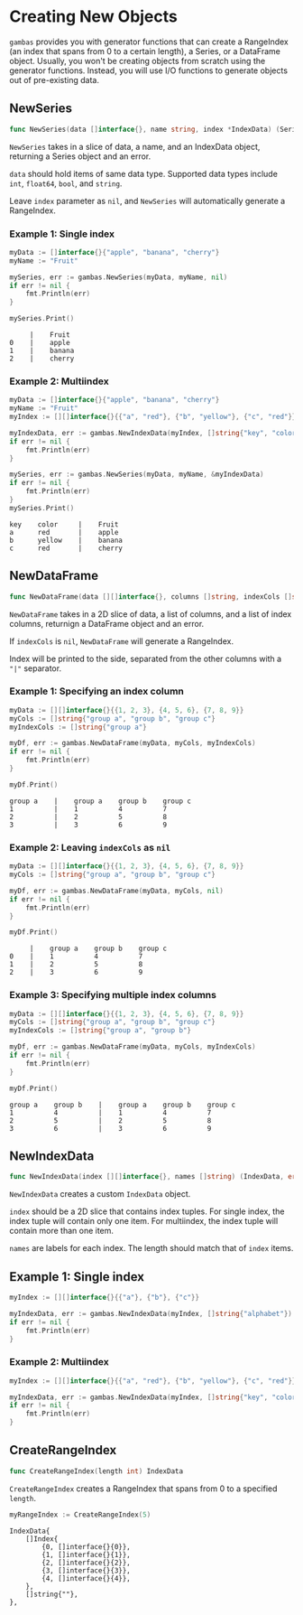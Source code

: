 # Creating New Objects

`gambas` provides you with generator functions that can create a RangeIndex (an index that spans from 0 to a certain length), a Series, or a DataFrame object. Usually, you won't be creating objects from scratch using the generator functions. Instead, you will use I/O functions to generate objects out of pre-existing data.

## NewSeries

```go
func NewSeries(data []interface{}, name string, index *IndexData) (Series, error)
```

`NewSeries` takes in a slice of data, a name, and an IndexData object, returning a Series object and an error. 

`data` should hold items of same data type. Supported data types include `int`, `float64`, `bool`, and `string`.

Leave `index` parameter as `nil`, and `NewSeries` will automatically generate a RangeIndex.

### Example 1: Single index

```go
myData := []interface{}{"apple", "banana", "cherry"}
myName := "Fruit"

mySeries, err := gambas.NewSeries(myData, myName, nil)
if err != nil {
    fmt.Println(err)
}

mySeries.Print()
```
```
     |    Fruit     
0    |    apple     
1    |    banana    
2    |    cherry 
```

### Example 2: Multiindex

```go
myData := []interface{}{"apple", "banana", "cherry"}
myName := "Fruit"
myIndex := [][]interface{}{{"a", "red"}, {"b", "yellow"}, {"c", "red"}}

myIndexData, err := gambas.NewIndexData(myIndex, []string{"key", "color"})
if err != nil {
    fmt.Println(err)
}

mySeries, err := gambas.NewSeries(myData, myName, &myIndexData)
if err != nil {
    fmt.Println(err)
}
mySeries.Print()
```
```
key    color     |    Fruit     
a      red       |    apple     
b      yellow    |    banana    
c      red       |    cherry
```

## NewDataFrame

```go
func NewDataFrame(data [][]interface{}, columns []string, indexCols []string) (DataFrame, error)
```

`NewDataFrame` takes in a 2D slice of data, a list of columns, and a list of index columns, returnign a DataFrame object and an error.

If `indexCols` is `nil`, `NewDataFrame` will generate a RangeIndex.

Index will be printed to the side, separated from the other columns with a `"|"` separator.

### Example 1: Specifying an index column
```go
myData := [][]interface{}{{1, 2, 3}, {4, 5, 6}, {7, 8, 9}}
myCols := []string{"group a", "group b", "group c"}
myIndexCols := []string{"group a"}

myDf, err := gambas.NewDataFrame(myData, myCols, myIndexCols)
if err != nil {
    fmt.Println(err)
}

myDf.Print()
```
```
group a    |    group a    group b    group c    
1          |    1          4          7          
2          |    2          5          8          
3          |    3          6          9  
```

### Example 2: Leaving `indexCols` as `nil`

```go
myData := [][]interface{}{{1, 2, 3}, {4, 5, 6}, {7, 8, 9}}
myCols := []string{"group a", "group b", "group c"}

myDf, err := gambas.NewDataFrame(myData, myCols, nil)
if err != nil {
    fmt.Println(err)
}

myDf.Print()
```
```
     |    group a    group b    group c    
0    |    1          4          7          
1    |    2          5          8          
2    |    3          6          9       
```

### Example 3: Specifying multiple index columns

```go
myData := [][]interface{}{{1, 2, 3}, {4, 5, 6}, {7, 8, 9}}
myCols := []string{"group a", "group b", "group c"}
myIndexCols := []string{"group a", "group b"}

myDf, err := gambas.NewDataFrame(myData, myCols, myIndexCols)
if err != nil {
    fmt.Println(err)
}

myDf.Print()
```
```
group a    group b    |    group a    group b    group c    
1          4          |    1          4          7          
2          5          |    2          5          8          
3          6          |    3          6          9        
```

## NewIndexData

```go
func NewIndexData(index [][]interface{}, names []string) (IndexData, error)
```

`NewIndexData` creates a custom `IndexData` object.

`index` should be a 2D slice that contains index tuples. For single index, the index tuple will contain only one item. For multiindex, the index tuple will contain more than one item.

`names` are labels for each index. The length should match that of `index` items.

## Example 1: Single index

```go
myIndex := [][]interface{}{{"a"}, {"b"}, {"c"}}

myIndexData, err := gambas.NewIndexData(myIndex, []string{"alphabet"})
if err != nil {
    fmt.Println(err)
}
```

### Example 2: Multiindex

```go
myIndex := [][]interface{}{{"a", "red"}, {"b", "yellow"}, {"c", "red"}}

myIndexData, err := gambas.NewIndexData(myIndex, []string{"key", "color"})
if err != nil {
    fmt.Println(err)
}
```

## CreateRangeIndex

```go
func CreateRangeIndex(length int) IndexData
```

`CreateRangeIndex` creates a RangeIndex that spans from 0 to a specified `length`.

```go
myRangeIndex := CreateRangeIndex(5)
```
```
IndexData{
    []Index{
        {0, []interface{}{0}},
        {1, []interface{}{1}},
        {2, []interface{}{2}},
        {3, []interface{}{3}},
        {4, []interface{}{4}},
    },
    []string{""},
},
```